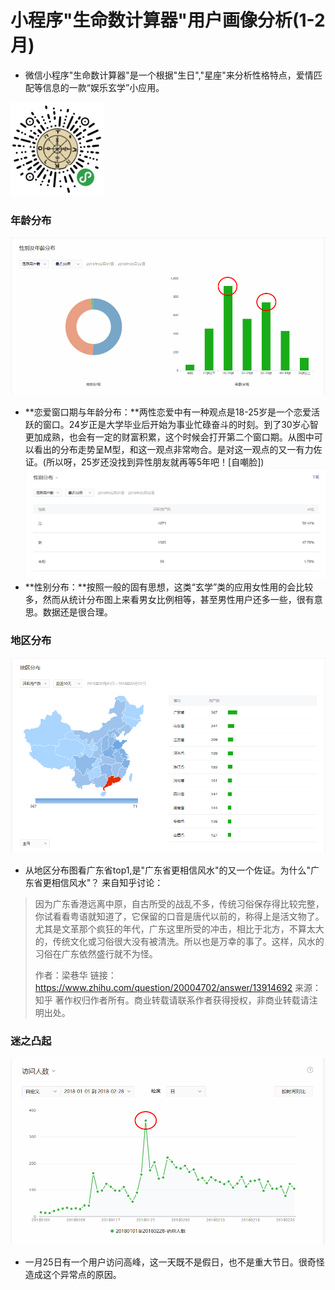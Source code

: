 # 小程序"生命数计算器"用户画像分析(1-2月)


- 微信小程序"生命数计算器"是一个根据"生日","星座"来分析性格特点，爱情匹配等信息的一款“娱乐玄学”小应用。

![wx-lifenum.jpeg](wx-lifenum.jpeg)

### 年龄分布
![2月性别及年龄分布](2nd-age-sex-distribution.PNG)

- **恋爱窗口期与年龄分布：**两性恋爱中有一种观点是18-25岁是一个恋爱活跃的窗口。24岁正是大学毕业后开始为事业忙碌奋斗的时刻。到了30岁心智更加成熟，也会有一定的财富积累，这个时候会打开第二个窗口期。从图中可以看出的分布走势呈M型，和这一观点非常吻合。是对这一观点的又一有力佐证。(所以呀，25岁还没找到异性朋友就再等5年吧！[自嘲脸])
![年龄分布](sex-distribution.PNG)
- **性别分布：**按照一般的固有思想，这类“玄学”类的应用女性用的会比较多，然而从统计分布图上来看男女比例相等，甚至男性用户还多一些，很有意思。数据还是很合理。

### 地区分布
![地区分布](area-desc-distribution.PNG)
- 从地区分布图看广东省top1,是"广东省更相信风水"的又一个佐证。为什么"广东省更相信风水"？
来自知乎讨论：
> 因为广东香港远离中原，自古所受的战乱不多，传统习俗保存得比较完整，你试看看粤语就知道了，它保留的口音是唐代以前的，称得上是活文物了。尤其是文革那个疯狂的年代，广东这里所受的冲击，相比于北方，不算太大的，传统文化或习俗很大没有被清洗。所以也是万幸的事了。这样，风水的习俗在广东依然盛行就不为怪。
> 
> 作者：梁巷华
链接：https://www.zhihu.com/question/20004702/answer/13914692
来源：知乎
著作权归作者所有。商业转载请联系作者获得授权，非商业转载请注明出处。

### 迷之凸起
![UV](UV.PNG)
- 一月25日有一个用户访问高峰，这一天既不是假日，也不是重大节日。很奇怪造成这个异常点的原因。

